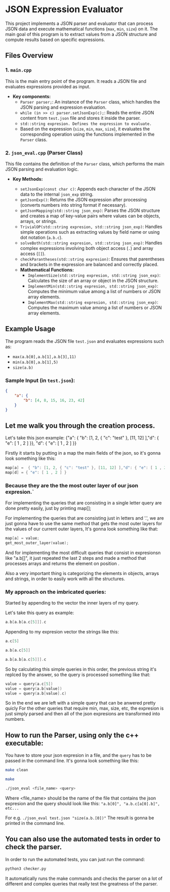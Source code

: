 # JSON Expression Evaluator

This project implements a JSON parser and evaluator that can process JSON data and execute mathematical functions (`max`, `min`, `size`) on it. The main goal of this program is to extract values from a JSON structure and compute results based on specific expressions.

## Files Overview

### 1. `main.cpp`
This is the main entry point of the program. It reads a JSON file and evaluates expressions provided as input.

- **Key components:**
  - `Parser parser;`: An instance of the `Parser` class, which handles the JSON parsing and expression evaluation.
  - `while (in >> c) parser.setJsonExp(c);`: Reads the entire JSON content from `test.json` file and stores it inside the parser.
  - `std::string expresion. Defines the expression to evaluate.`
  - Based on the expression (`size`, `min`, `max`, `size`), it evaluates the corresponding operation using the functions implemented in the `Parser` class.

### 2. `json_eval.cpp` (Parser Class)
This file contains the definition of the `Parser` class, which performs the main JSON parsing and evaluation logic.

- **Key Methods:**

  - `setJsonExp(const char c)`: Appends each character of the JSON data to the internal `json_exp` string.
  - `getJsonExp()`: Returns the JSON expression after processing (converts numbers into string format if necessary).
  - `getJsonMapping(std::string json_exp)`: Parses the JSON structure and creates a map of key-value pairs where values can be objects, arrays, or strings.
  - `TrivialOP(std::string expresion, std::string json_exp)`: Handles simple operations such as extracting values by field name or using dot notation (`a.b.c`).
  - `solveBoth(std::string expresion, std::string json_exp)`: Handles complex expressions involving both object access (`.`) and array access (`[]`).
  - `checkParantheses(std::string expresion)`: Ensures that parentheses and brackets in the expression are balanced and correctly placed.
  - **Mathematical Functions:**
    - `ImplementSize(std::string expresion, std::string json_exp)`: Calculates the size of an array or object in the JSON structure.
    - `ImplementMin(std::string expresion, std::string json_exp)`: Computes the minimum value among a list of numbers or JSON array elements.
    - `ImplementMax(std::string expresion, std::string json_exp)`: Computes the maximum value among a list of numbers or JSON array elements.

## Example Usage

The program reads the JSON file `test.json` and evaluates expressions such as:

- `max(a.b[0],a.b[1],a.b[3],11)`
- `min(a.b[0],a.b[1],5)`
- `size(a.b)`

### Sample Input (in `test.json`):
```json
{
    "a": {
        "b": [4, 8, 15, 16, 23, 42]
    }
}
```

## Let me walk you through the creation process.

Let's take this json example: {"a": { "b": [1, 2, { "c": "test" }, [11, 12] ],"d": { "e": [ 1 , 2 ] }}, "d": { "e": [ 1 , 2 ] }}

Firstly it starts by putting in a map the main fields of the json, so it's gonna look something like this:
``` c
map[a] =  { "b": [1, 2, { "c": "test" }, [11, 12] ],"d": { "e": [ 1 , 2 ] }}
map[d] = { "e": [ 1 , 2 ] }
```
### Because they are the the most outer layer of our json expresion.`

For implementing the queries that are consisting in a single letter query are done pretty easily, just by printing map[<that letter>];


For implementing the queries that are consisting just in letters and '.', we are just gonna have to use the same method that gets the most outer layers for the values of our current outer layers, It's gonna look something like that:

```c
map[a] = value;
get_most_outer_layer(value);
```

And for implementing the most difficult queries that consist in expresionsn like "a.b[<number>]", it just repeated the last 2 steps and made a method that processes arrays and returns the element on position <number>.

Also a very important thing is categorizing the elements in objects, arrays and strings, in order to easily work with all the structures.

### My approach on the imbricated queries:

Started by appending to the vector the inner layers of my query.

Let's take this query as example:
```c
a.b[a.b[a.c[5]]].c
```

Appending to my expresion vector the strings like this:

```c
a.c[5]
```

```c
a.b[a.c[5]]
```

```c
a.b[a.b[a.c[5]]].c
```

So by calculating this simple queries in this order, the previous string it's replced by the answer, so the query is processed something like that:

```c
value = query(a.c[5])
value = query(a.b[value])
value = query(a.b[value].c)
```

So in the end we are left with a simple query that can be anwered pretty quicly
For the other queries that require min, max, size, etc, the expresion is just simply parsed and then all of the json expresions are transformed into numbers.


## How to run the Parser, using only the c++ executable:

You have to store your json expresion in a file, and the `query` has to be passed in the command line.
It's gonna look something like this:

```bash
make clean
```
``` bash
make
```
``` bash
./json_eval <file_name> <query>
```

Where <file_name> should be the name of the file that contains the json expresion and the query should look like this:
`"a.b[0]", "a.b.c[a[0].b]", etc...`

For e.g. `./json_eval test.json "size(a.b.[0])"`
The result is gonna be printed in the command line.

## You can also use the automated tests in order to check the parser.
In order to run the automated tests, you can just run the command:

```python
python3 checker.py
```

It automatically runs the make commands and checks the parser on a lot of different and complex queries that really test the greatness of the parser.
